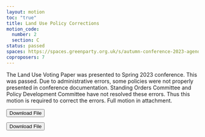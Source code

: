 ```yaml
---
layout: motion
toc: "true"
title: Land Use Policy Corrections
motion_code:
  number: 2
  section: C
status: passed
spaces: https://spaces.greenparty.org.uk/s/autumn-conference-2023-agenda-forum/post/post/view?id=10950
coproposers: 7
---
```

The Land Use Voting Paper was presented to Spring 2023 conference. This was passed. Due to administrative errors, some policies were not properly presented in conference documentation. Standing Orders Committee and Policy Development Committee have not resolved these errors. Thus this motion is required to correct the errors. Full motion in attachment.

<a href="/files/land-use-policy-corrections-v1.0-for-first-agenda.docx"><button class="btn btn-secondary download-link">Download File</button></a>

<a href="/files/land-use-b01-minor-change-request-v2.docx"><button class="btn btn-secondary download-link">Download File</button></a>